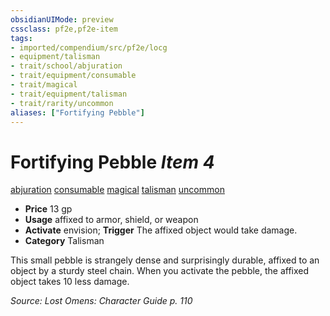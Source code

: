 ```yaml
---
obsidianUIMode: preview
cssclass: pf2e,pf2e-item
tags:
- imported/compendium/src/pf2e/locg
- equipment/talisman
- trait/school/abjuration
- trait/equipment/consumable
- trait/magical
- trait/equipment/talisman
- trait/rarity/uncommon
aliases: ["Fortifying Pebble"]
---
```

# Fortifying Pebble *Item 4*  
[abjuration](abjuration.md)  [consumable](consumable.md)  [magical](magical.md)  [talisman](talisman.md)  [uncommon](uncommon.md)  

- **Price** 13 gp
- **Usage** affixed to armor, shield, or weapon
- **Activate** envision; **Trigger** The affixed object would take damage.
- **Category** Talisman

This small pebble is strangely dense and surprisingly durable, affixed to an object by a sturdy steel chain. When you activate the pebble, the affixed object takes 10 less damage.

*Source: Lost Omens: Character Guide p. 110*